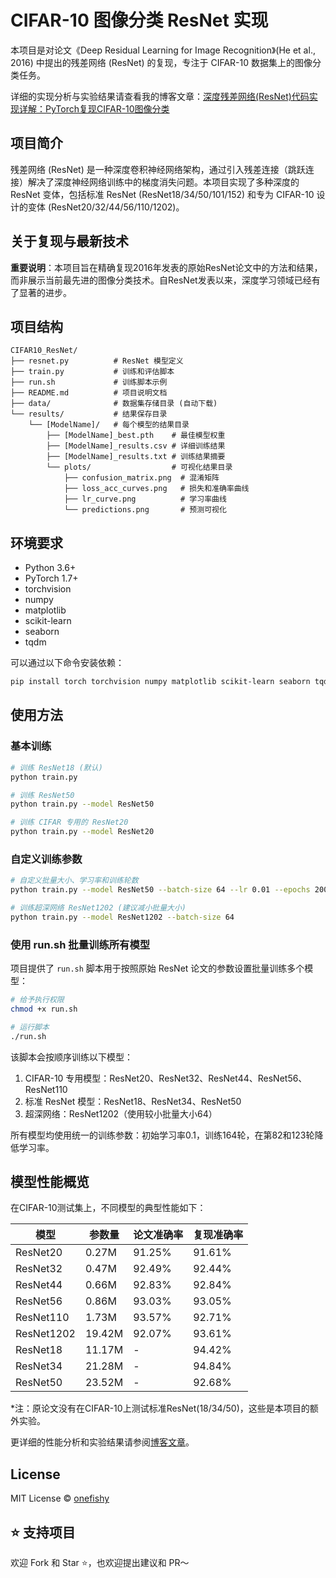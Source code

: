 # CIFAR-10 图像分类 ResNet 实现

本项目是对论文《Deep Residual Learning for Image Recognition》(He et al., 2016) 中提出的残差网络 (ResNet) 的复现，专注于 CIFAR-10 数据集上的图像分类任务。

详细的实现分析与实验结果请查看我的博客文章：[深度残差网络(ResNet)代码实现详解：PyTorch复现CIFAR-10图像分类](https://onef1shy.github.io/2024/04/27/ResNet-Code/)

## 项目简介

残差网络 (ResNet) 是一种深度卷积神经网络架构，通过引入残差连接（跳跃连接）解决了深度神经网络训练中的梯度消失问题。本项目实现了多种深度的 ResNet 变体，包括标准 ResNet (ResNet18/34/50/101/152) 和专为 CIFAR-10 设计的变体 (ResNet20/32/44/56/110/1202)。

## 关于复现与最新技术

**重要说明**：本项目旨在精确复现2016年发表的原始ResNet论文中的方法和结果，而非展示当前最先进的图像分类技术。自ResNet发表以来，深度学习领域已经有了显著的进步。

## 项目结构

```
CIFAR10_ResNet/
├── resnet.py          # ResNet 模型定义
├── train.py           # 训练和评估脚本
├── run.sh             # 训练脚本示例
├── README.md          # 项目说明文档
├── data/              # 数据集存储目录 (自动下载)
└── results/           # 结果保存目录
    └── [ModelName]/   # 每个模型的结果目录
        ├── [ModelName]_best.pth    # 最佳模型权重
        ├── [ModelName]_results.csv # 详细训练结果
        ├── [ModelName]_results.txt # 训练结果摘要
        └── plots/                  # 可视化结果目录
            ├── confusion_matrix.png  # 混淆矩阵
            ├── loss_acc_curves.png   # 损失和准确率曲线
            ├── lr_curve.png          # 学习率曲线
            └── predictions.png       # 预测可视化
```

## 环境要求

- Python 3.6+
- PyTorch 1.7+
- torchvision
- numpy
- matplotlib
- scikit-learn
- seaborn
- tqdm

可以通过以下命令安装依赖：

```bash
pip install torch torchvision numpy matplotlib scikit-learn seaborn tqdm
```

## 使用方法

### 基本训练

```bash
# 训练 ResNet18 (默认)
python train.py

# 训练 ResNet50
python train.py --model ResNet50

# 训练 CIFAR 专用的 ResNet20
python train.py --model ResNet20
```

### 自定义训练参数

```bash
# 自定义批量大小、学习率和训练轮数
python train.py --model ResNet50 --batch-size 64 --lr 0.01 --epochs 200

# 训练超深网络 ResNet1202 (建议减小批量大小)
python train.py --model ResNet1202 --batch-size 64
```

### 使用 run.sh 批量训练所有模型

项目提供了 `run.sh` 脚本用于按照原始 ResNet 论文的参数设置批量训练多个模型：

```bash
# 给予执行权限
chmod +x run.sh

# 运行脚本
./run.sh
```

该脚本会按顺序训练以下模型：
1. CIFAR-10 专用模型：ResNet20、ResNet32、ResNet44、ResNet56、ResNet110
2. 标准 ResNet 模型：ResNet18、ResNet34、ResNet50
3. 超深网络：ResNet1202（使用较小批量大小64）

所有模型均使用统一的训练参数：初始学习率0.1，训练164轮，在第82和123轮降低学习率。

## 模型性能概览

在CIFAR-10测试集上，不同模型的典型性能如下：

| 模型       | 参数量   | 论文准确率 | 复现准确率   |
| ---------- | -------- | ---------- | ------------ |
| ResNet20   | 0.27M    | 91.25%     | 91.61%       |
| ResNet32   | 0.47M    | 92.49%     | 92.44%       |
| ResNet44   | 0.66M    | 92.83%     | 92.84%       |
| ResNet56   | 0.86M    | 93.03%     | 93.05%       |
| ResNet110  | 1.73M    | 93.57%     | 92.71%       |
| ResNet1202 | 19.42M   | 92.07%     | 93.61%       |
| ResNet18   | 11.17M   | -          | 94.42%       |
| ResNet34   | 21.28M   | -          | 94.84%       |
| ResNet50   | 23.52M   | -          | 92.68%       |

*注：原论文没有在CIFAR-10上测试标准ResNet(18/34/50)，这些是本项目的额外实验。

更详细的性能分析和实验结果请参阅[博客文章](https://onef1shy.github.io/2024/04/27/ResNet-Code/)。

## License

MIT License © [onefishy](https://github.com/onef1shy)

## ⭐ 支持项目

欢迎 Fork 和 Star ⭐，也欢迎提出建议和 PR～